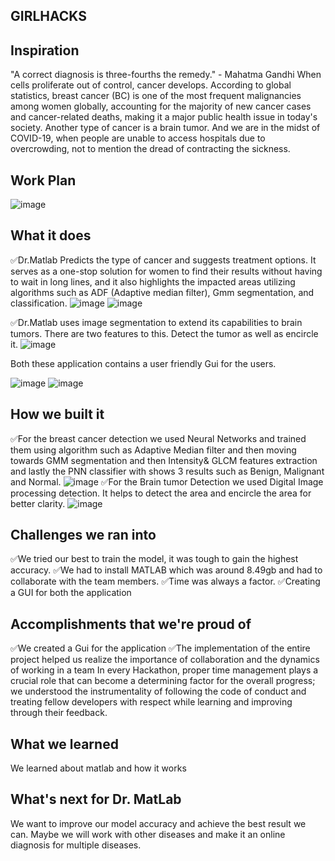 ## GIRLHACKS

## Inspiration
"A correct diagnosis is three-fourths the remedy." - Mahatma Gandhi
When cells proliferate out of control, cancer develops. According to global statistics, breast cancer (BC) is one of the most frequent malignancies among women globally, accounting for the majority of new cancer cases and cancer-related deaths, making it a major public health issue in today's society. Another type of cancer is a brain tumor. And we are in the midst of COVID-19, when people are unable to access hospitals due to overcrowding, not to mention the dread of contracting the sickness.
## Work Plan
![image](https://user-images.githubusercontent.com/72274851/160289552-298d34fc-0751-4a83-9b0b-8574385ffc78.png)

## What it does

✅Dr.Matlab Predicts the type of cancer and suggests treatment options. It serves as a one-stop solution for women to find their results without having to wait in long lines, and it also highlights the impacted areas utilizing algorithms such as ADF (Adaptive median filter), Gmm segmentation, and classification.
![image](https://user-images.githubusercontent.com/72274851/160289627-95f2136c-cc98-4c7b-a0b3-2393c368f3f9.png)
![image](https://user-images.githubusercontent.com/72274851/160289632-1ec47ed8-1fb6-4dd7-a5a9-1771dd017538.png)



✅Dr.Matlab uses image segmentation to extend its capabilities to brain tumors.
There are two features to this.
Detect the tumor as well as encircle it.
![image](https://user-images.githubusercontent.com/72274851/160289578-a88b85f1-3b73-4c7f-9621-dfc583f9d349.png)



Both these application contains a user friendly Gui for the users.

![image](https://user-images.githubusercontent.com/72274851/160289587-f8251c54-13be-4411-ad1b-1f7c6beb0204.png)
![image](https://user-images.githubusercontent.com/72274851/160289604-30c52f89-eac7-41b1-9114-740b19d74859.png)


## How we built it
✅For the breast cancer detection 
we used Neural Networks and trained them using algorithm such as Adaptive Median filter and then moving towards GMM segmentation and then Intensity& GLCM features extraction and lastly the PNN classifier with shows 3 results such as Benign, Malignant and Normal.
![image](https://user-images.githubusercontent.com/72274851/160289637-a30dc09f-961d-4d16-82de-08865fa47f50.png)
✅For the Brain tumor Detection we used Digital Image processing detection.
It helps to detect the area and encircle the area for better clarity.
![image](https://user-images.githubusercontent.com/72274851/160289583-5d38a237-14a8-4d88-8d07-94a0dc92ae89.png)

## Challenges we ran into
✅We tried our best to train the model, it was tough to gain the highest accuracy.
✅We had to install MATLAB which was around 8.49gb and had to collaborate with the team members. 
✅Time was always a factor.
✅Creating a GUI for both the application


## Accomplishments that we're proud of
✅We created a Gui for the application
✅The implementation of the entire project helped us realize the importance of collaboration and the dynamics of working in a team In every Hackathon, proper time management plays a crucial role that can become a determining factor for the overall progress; we understood the instrumentality of following the code of conduct and treating fellow developers with respect while learning and improving through their feedback.
## What we learned
We learned about matlab and how it works 

## What's next for Dr. MatLab
We want to improve our model accuracy and achieve the best result we can. Maybe we will work with other diseases and make it an online diagnosis for multiple diseases.
